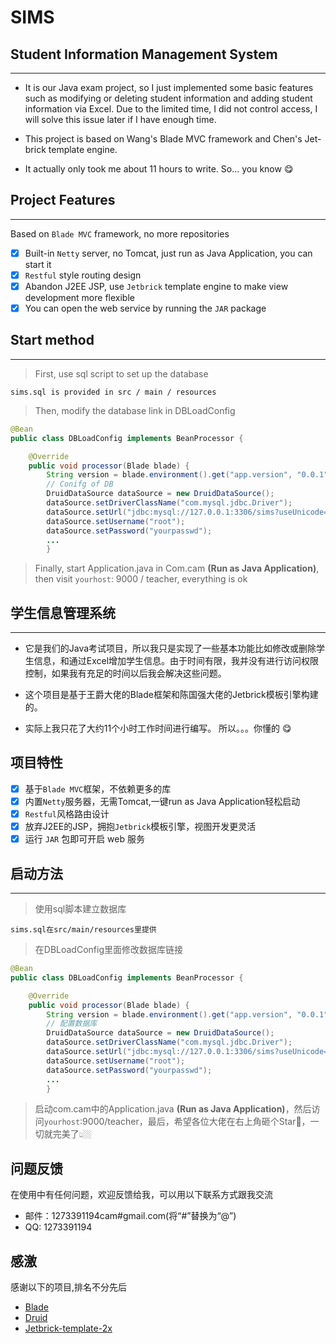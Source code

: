 ﻿# SIMS
## Student Information Management System

***

* It is our Java exam project, so I just implemented some basic features such as modifying or deleting student information and adding student information via Excel. Due to the limited time, I did not control access, I will solve this issue later if I have enough time.

* This project is based on Wang's Blade MVC framework and Chen's Jet-brick template engine.

* It actually only took me about 11 hours to write. So... you know 😋

## Project Features
***
Based on `Blade MVC` framework, no more repositories
* [x] Built-in `Netty` server, no Tomcat, just run as Java Application, you can start it
* [x] `Restful` style routing design
* [x] Abandon J2EE JSP, use `Jetbrick` template engine to make view development more flexible
* [x] You can open the web service by running the `JAR` package

## Start method
***
>First, use sql script to set up the database
```
sims.sql is provided in src / main / resources
```
>Then, modify the database link in DBLoadConfig
```java 
@Bean
public class DBLoadConfig implements BeanProcessor {

	@Override
	public void processor(Blade blade) {
		String version = blade.environment().get("app.version", "0.0.1");
		// Conifg of DB
		DruidDataSource dataSource = new DruidDataSource();
		dataSource.setDriverClassName("com.mysql.jdbc.Driver");
		dataSource.setUrl("jdbc:mysql://127.0.0.1:3306/sims?useUnicode=true&characterEncoding=utf-8");
		dataSource.setUsername("root");
		dataSource.setPassword("yourpasswd");
		...
		}
```
> Finally, start Application.java in Com.cam <b>(Run as Java Application)</b>, then visit `yourhost`: 9000 / teacher, everything is ok



## 学生信息管理系统
***
* 它是我们的Java考试项目，所以我只是实现了一些基本功能比如修改或删除学生信息，和通过Excel增加学生信息。由于时间有限，我并没有进行访问权限控制，如果我有充足的时间以后我会解决这些问题。

* 这个项目是基于王爵大佬的Blade框架和陈国强大佬的Jetbrick模板引擎构建的。 

* 实际上我只花了大约11个小时工作时间进行编写。 所以。。。你懂的  😋

## 项目特性

* [x] 基于`Blade MVC`框架，不依赖更多的库
* [x] 内置`Netty`服务器，无需Tomcat,一键run as Java Application轻松启动
* [x] `Restful`风格路由设计
* [x] 放弃J2EE的JSP，拥抱`Jetbrick`模板引擎，视图开发更灵活
* [x] 运行 `JAR` 包即可开启 web 服务

## 启动方法
***
>使用sql脚本建立数据库
```
sims.sql在src/main/resources里提供
```
>在DBLoadConfig里面修改数据库链接
```java 
@Bean
public class DBLoadConfig implements BeanProcessor {

	@Override
	public void processor(Blade blade) {
		String version = blade.environment().get("app.version", "0.0.1");
		// 配置数据库
		DruidDataSource dataSource = new DruidDataSource();
		dataSource.setDriverClassName("com.mysql.jdbc.Driver");
		dataSource.setUrl("jdbc:mysql://127.0.0.1:3306/sims?useUnicode=true&characterEncoding=utf-8");
		dataSource.setUsername("root");
		dataSource.setPassword("yourpasswd");
		...
		}
```

> 启动com.cam中的Application.java <b>(Run as Java Application)</b>，然后访问`yourhost`:9000/teacher，最后，希望各位大佬在右上角砸个Star🌟，一切就完美了👆🏼

## 问题反馈
在使用中有任何问题，欢迎反馈给我，可以用以下联系方式跟我交流

* 邮件：1273391194cam#gmail.com(将“#”替换为“@”)
* QQ: 1273391194

## 感激
感谢以下的项目,排名不分先后

* [Blade](https://github.com/biezhi/blade) 
* [Druid](https://github.com/alibaba/druid) 
* [Jetbrick-template-2x](https://github.com/subchen/jetbrick-template-2x) 
